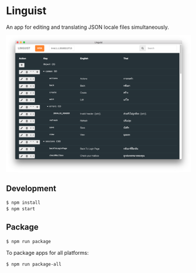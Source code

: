 Linguist
==

An app for editing and translating JSON locale files simultaneously.

![Screenshot](images/demo.png)

## Development

```bash
$ npm install
$ npm start
```

## Package

```bash
$ npm run package
```

To package apps for all platforms:

```bash
$ npm run package-all
```
